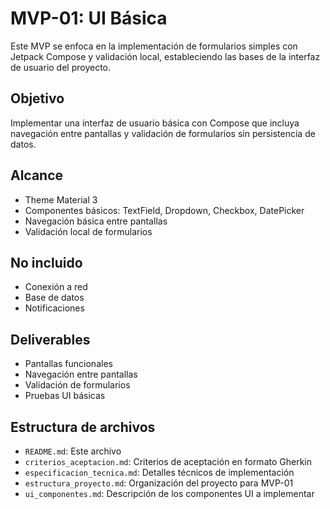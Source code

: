 # MVP-01: UI Básica

Este MVP se enfoca en la implementación de formularios simples con Jetpack Compose y validación local, estableciendo las bases de la interfaz de usuario del proyecto.

## Objetivo
Implementar una interfaz de usuario básica con Compose que incluya navegación entre pantallas y validación de formularios sin persistencia de datos.

## Alcance
- Theme Material 3
- Componentes básicos: TextField, Dropdown, Checkbox, DatePicker
- Navegación básica entre pantallas
- Validación local de formularios

## No incluido
- Conexión a red
- Base de datos
- Notificaciones

## Deliverables
- Pantallas funcionales
- Navegación entre pantallas
- Validación de formularios
- Pruebas UI básicas

## Estructura de archivos
- `README.md`: Este archivo
- `criterios_aceptacion.md`: Criterios de aceptación en formato Gherkin
- `especificacion_tecnica.md`: Detalles técnicos de implementación
- `estructura_proyecto.md`: Organización del proyecto para MVP-01
- `ui_componentes.md`: Descripción de los componentes UI a implementar
